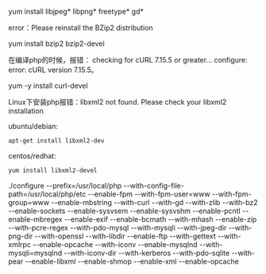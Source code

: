 yum install libjpeg\* libpng\* freetype\* gd\*



error：Please reinstall the BZip2 distribution

yum install bzip2 bzip2-devel



在编译php的时候，报错：
checking for cURL 7.15.5 or greater… configure: error: cURL version 7.15.5。

yum -y install curl-devel



Linux下安装php报错：libxml2 not found. Please check your libxml2 installation

ubuntu/debian:

```bash
apt-get install libxml2-dev
```

centos/redhat:

```bash
yum install libxml2-devel
```



./configure --prefix=/usr/local/php --with-config-file-path=/usr/local/php/etc --enable-fpm --with-fpm-user=www --with-fpm-group=www --enable-mbstring --with-curl --with-gd --with-zlib --with-bz2 --enable-sockets --enable-sysvsem --enable-sysvshm --enable-pcntl --enable-mbregex --enable-exif --enable-bcmath --with-mhash --enable-zip --with-pcre-regex --with-pdo-mysql --with-mysqli --with-jpeg-dir --with-png-dir --with-openssl --with-libdir --enable-ftp --with-gettext --with-xmlrpc --enable-opcache --with-iconv --enable-mysqlnd --with-mysqli=mysqlnd --with-iconv-dir --with-kerberos --with-pdo-sqlite --with-pear --enable-libxml --enable-shmop --enable-xml --enable-opcache



